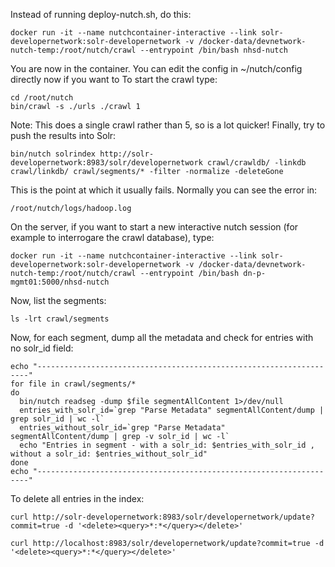 Instead of running deploy-nutch.sh, do this:

```
docker run -it --name nutchcontainer-interactive --link solr-developernetwork:solr-developernetwork -v /docker-data/devnetwork-nutch-temp:/root/nutch/crawl --entrypoint /bin/bash nhsd-nutch
```

You are now in the container.
You can edit the config in ~/nutch/config directly now if you want to
To start the crawl type:

```
cd /root/nutch
bin/crawl -s ./urls ./crawl 1
```

Note: This does a single crawl rather than 5, so is a lot quicker!
Finally, try to push the results into Solr:

```
bin/nutch solrindex http://solr-developernetwork:8983/solr/developernetwork crawl/crawldb/ -linkdb crawl/linkdb/ crawl/segments/* -filter -normalize -deleteGone
```

This is the point at which it usually fails.
Normally you can see the error in:

```
/root/nutch/logs/hadoop.log
```


On the server, if you want to start a new interactive nutch session (for example to interrogare the crawl database), type:

```
docker run -it --name nutchcontainer-interactive --link solr-developernetwork:solr-developernetwork -v /docker-data/devnetwork-nutch-temp:/root/nutch/crawl --entrypoint /bin/bash dn-p-mgmt01:5000/nhsd-nutch
```

Now, list the segments:

```
ls -lrt crawl/segments
```

Now, for each segment, dump all the metadata and check for entries with no solr_id field:

```
echo "--------------------------------------------------------------------"
for file in crawl/segments/*
do
  bin/nutch readseg -dump $file segmentAllContent 1>/dev/null
  entries_with_solr_id=`grep "Parse Metadata" segmentAllContent/dump | grep solr_id | wc -l`
  entries_without_solr_id=`grep "Parse Metadata" segmentAllContent/dump | grep -v solr_id | wc -l`
  echo "Entries in segment - with a solr_id: $entries_with_solr_id , without a solr_id: $entries_without_solr_id"
done
echo "--------------------------------------------------------------------"
```

To delete all entries in the index:

```
curl http://solr-developernetwork:8983/solr/developernetwork/update?commit=true -d '<delete><query>*:*</query></delete>'

curl http://localhost:8983/solr/developernetwork/update?commit=true -d '<delete><query>*:*</query></delete>'
```

